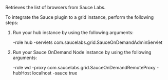 Retrieves the list of browsers from Sauce Labs.

To integrate the Sauce plugin to a grid instance, perform the following steps:

1. Run your hub instance by using the following arguments:

    -role hub -servlets com.saucelabs.grid.SauceOnDemandAdminServlet

2. Run your Sauce OnDemand Node instance by using the following arguments:

   -role wd -proxy com.saucelabs.grid.SauceOnDemandRemoteProxy -hubHost localhost -sauce true